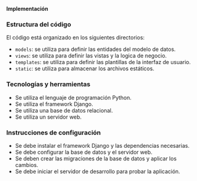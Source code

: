 **Implementación**

### Estructura del código

El código está organizado en los siguientes directorios:

- `models`: se utiliza para definir las entidades del modelo de datos.
- `views`: se utiliza para definir las vistas y la logica de negocio.
- `templates`: se utiliza para definir las plantillas de la interfaz de usuario.
- `static`: se utiliza para almacenar los archivos estáticos.

### Tecnologías y herramientas

- Se utiliza el lenguaje de programación Python.
- Se utiliza el framework Django.
- Se utiliza una base de datos relacional.
- Se utiliza un servidor web.

### Instrucciones de configuración

- Se debe instalar el framework Django y las dependencias necesarias.
- Se debe configurar la base de datos y el servidor web.
- Se deben crear las migraciones de la base de datos y aplicar los cambios.
- Se debe iniciar el servidor de desarrollo para probar la aplicación.
